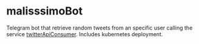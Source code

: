 # malisssimoBot
Telegram bot that retrieve random tweets from an specific user calling the service [twitterApiConsumer](https://github.com/fb91/twitterApiConsumer).
Includes kubernetes deployment.
